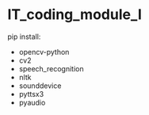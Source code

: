 # IT_coding_module_I

pip install:
- opencv-python
- cv2
- speech_recognition
- nltk
- sounddevice
- pyttsx3
- pyaudio
